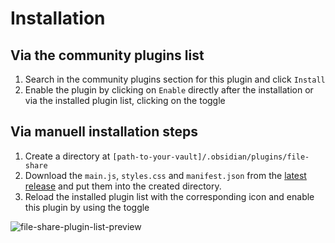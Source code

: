 # Installation

## Via the community plugins list

1. Search in the community plugins section for this plugin and click `Install`
2. Enable the plugin by clicking on `Enable` directly after the installation or via the installed plugin list, clicking on the toggle

## Via manuell installation steps

1. Create a directory at `[path-to-your-vault]/.obsidian/plugins/file-share`
2. Download the `main.js`, `styles.css` and `manifest.json` from the [latest release]() and put them into the created directory.
3. Reload the installed plugin list with the corresponding icon and enable this plugin by using the toggle

![file-share-plugin-list-preview](/fileSharePluginList.png)